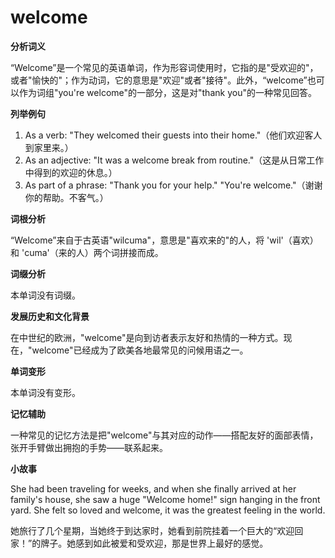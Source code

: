 # welcome

**分析词义**

  

“Welcome”是一个常见的英语单词，作为形容词使用时，它指的是"受欢迎的"，或者"愉快的"；作为动词，它的意思是"欢迎"或者"接待"。此外，“welcome”也可以作为词组"you're welcome"的一部分，这是对"thank you"的一种常见回答。

  

**列举例句**

  

1.  As a verb: "They welcomed their guests into their home."（他们欢迎客人到家里来。）
2.  As an adjective: "It was a welcome break from routine."（这是从日常工作中得到的欢迎的休息。）
3.  As part of a phrase: "Thank you for your help." "You're welcome."（谢谢你的帮助。不客气。）

  

**词根分析**

  

“Welcome”来自于古英语"wilcuma"，意思是"喜欢来的"的人，将 'wil'（喜欢）和 'cuma'（来的人）两个词拼接而成。

  

**词缀分析**

  

本单词没有词缀。

  

**发展历史和文化背景**

  

在中世纪的欧洲，"welcome"是向到访者表示友好和热情的一种方式。现在，"welcome"已经成为了欧美各地最常见的问候用语之一。

  

**单词变形**

  

本单词没有变形。

  

**记忆辅助**

  

一种常见的记忆方法是把"welcome"与其对应的动作——搭配友好的面部表情，张开手臂做出拥抱的手势——联系起来。

  

**小故事**

  

She had been traveling for weeks, and when she finally arrived at her family's house, she saw a huge "Welcome home!" sign hanging in the front yard. She felt so loved and welcome, it was the greatest feeling in the world.

  

她旅行了几个星期，当她终于到达家时，她看到前院挂着一个巨大的“欢迎回家！”的牌子。她感到如此被爱和受欢迎，那是世界上最好的感觉。
